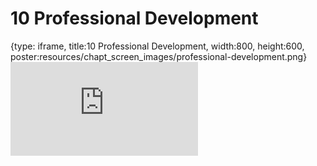 # 10 Professional Development
 
{type: iframe, title:10 Professional Development, width:800, height:600, poster:resources/chapt_screen_images/professional-development.png}
![](https://sayumiyork.github.io/miniCURE-16S_Test/professional-development.html)
 

 
